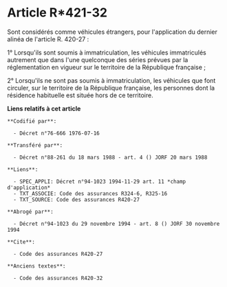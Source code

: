 # Article R*421-32

Sont considérés comme véhicules étrangers, pour l'application du dernier alinéa de l'article R. 420-27 :

1° Lorsqu'ils sont soumis à immatriculation, les véhicules immatriculés autrement que dans l'une quelconque des séries
prévues par la réglementation en vigueur sur le territoire de la République française ;

2° Lorsqu'ils ne sont pas soumis à immatriculation, les véhicules que font circuler, sur le territoire de la République
française, les personnes dont la résidence habituelle est située hors de ce territoire.

**Liens relatifs à cet article**

	**Codifié par**:

	  - Décret n°76-666 1976-07-16

	**Transféré par**:

	  - Décret n°88-261 du 18 mars 1988 - art. 4 () JORF 20 mars 1988

	**Liens**:

	  - SPEC_APPLI: Décret n°94-1023 1994-11-29 art. 11 *champ d'application*
	  - TXT_ASSOCIE: Code des assurances R324-6, R325-16
	  - TXT_SOURCE: Code des assurances R420-27

	**Abrogé par**:

	  - Décret n°94-1023 du 29 novembre 1994 - art. 8 () JORF 30 novembre 1994

	**Cite**:

	  - Code des assurances R420-27

	**Anciens textes**:

	  - Code des assurances R420-32
